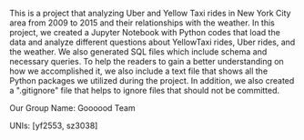 This is a project that analyzing Uber and Yellow Taxi rides in New York City area from 2009 to 2015 and their relationships with the weather. In this project, we created a Jupyter Notebook with Python codes that load the data and analyze different questions about YellowTaxi rides, Uber rides, and the weather. We also generated SQL files which include schema and necessary queries. To help the readers to gain a better understanding on how we accomplished it, we also include a text file that shows all the Python packages we utilized during the project. In addition, we also created a ".gitignore" file that helps to ignore files that should not be committed.   

Our Group Name:  Goooood Team

UNIs: [yf2553, sz3038]
